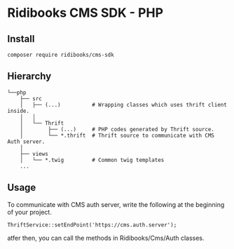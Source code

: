 # Ridibooks CMS SDK - PHP

## Install
```
composer require ridibooks/cms-sdk
```

## Hierarchy
```
└──php
    ├── src
    │   ├── (...)          # Wrapping classes which uses thrift client inside.
    │   │
    │   └── Thrift
    │        ├── (...)     # PHP codes generated by Thrift source.
    │        └── *.thrift  # Thrift source to communicate with CMS Auth server.
    │
    ├── views
    │   └── *.twig         # Common twig templates
    ...
```

## Usage
To communicate with CMS auth server, write the following at the beginning of your project.
```
ThriftService::setEndPoint('https://cms.auth.server');
```
atfer then, you can call the methods in Ridibooks/Cms/Auth classes.
